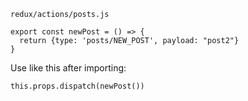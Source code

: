 `redux/actions/posts.js`

```
export const newPost = () => {
  return {type: 'posts/NEW_POST', payload: "post2"}
}
```

Use like this after importing:

`this.props.dispatch(newPost())`
